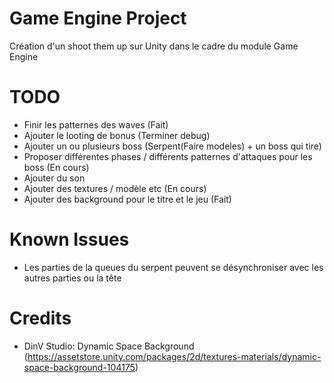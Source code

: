 # Game Engine Project
  Création d'un shoot them up sur Unity dans le cadre du module Game Engine

# TODO
+ Finir les patternes des waves (Fait)
+ Ajouter le looting de bonus (Terminer debug)
+ Ajouter un ou plusieurs boss (Serpent(Faire modeles) + un boss qui tire)
+ Proposer différentes phases / différents patternes d'attaques pour les boss (En cours)
+ Ajouter du son
+ Ajouter des textures / modèle etc (En cours)
+ Ajouter des background pour le titre et le jeu (Fait)

# Known Issues
+ Les parties de la queues du serpent peuvent se désynchroniser avec les autres parties ou la tête

# Credits
+ DinV Studio: Dynamic Space Background (https://assetstore.unity.com/packages/2d/textures-materials/dynamic-space-background-104175)